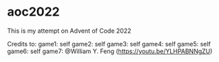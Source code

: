 # aoc2022
This is my attempt on Advent of Code 2022

Credits to:
game1: self
game2: self
game3: self
game4: self
game5: self
game6: self
game7: @William Y. Feng (https://youtu.be/YLHPABNNgZU)



